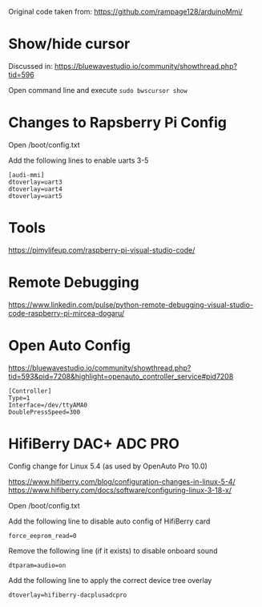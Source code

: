 Original code taken from: https://github.com/rampage128/arduinoMmi/

# Show/hide cursor
Discussed in: https://bluewavestudio.io/community/showthread.php?tid=596

Open command line and execute
`sudo bwscursor show`

# Changes to Rapsberry Pi Config
Open /boot/config.txt

Add the following lines to enable uarts 3-5

    [audi-mmi]
    dtoverlay=uart3
    dtoverlay=uart4
    dtoverlay=uart5


# Tools
https://pimylifeup.com/raspberry-pi-visual-studio-code/

# Remote Debugging
https://www.linkedin.com/pulse/python-remote-debugging-visual-studio-code-raspberry-pi-mircea-dogaru/

# Open Auto Config
https://bluewavestudio.io/community/showthread.php?tid=593&pid=7208&highlight=openauto_controller_service#pid7208
    
    [Controller]
    Type=1
    Interface=/dev/ttyAMA0
    DoublePressSpeed=300

# HifiBerry DAC+ ADC PRO
Config change for Linux 5.4 (as used by OpenAuto Pro 10.0)

https://www.hifiberry.com/blog/configuration-changes-in-linux-5-4/
https://www.hifiberry.com/docs/software/configuring-linux-3-18-x/

Open /boot/config.txt

Add the following line to disable auto config of HifiBerry card

    force_eeprom_read=0

Remove the following line (if it exists) to disable onboard sound
    
    dtparam=audio=on

Add the following line to apply the correct device tree overlay

    dtoverlay=hifiberry-dacplusadcpro